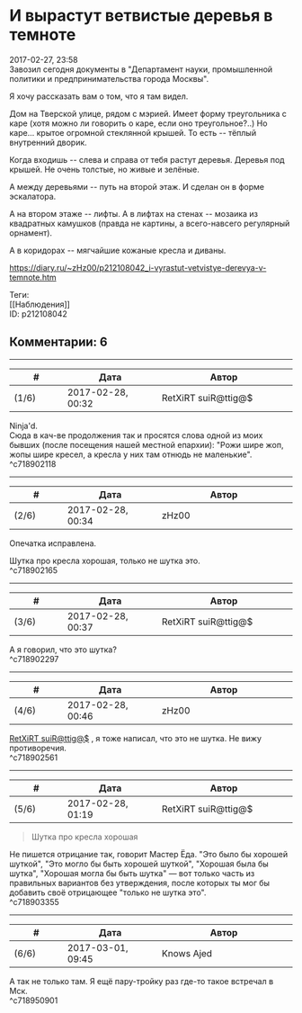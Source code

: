 И вырастут ветвистые деревья в темноте
======================================

  
2017-02-27, 23:58  
 Завозил сегодня документы в "Департамент науки, промышленной политики и предпринимательства города Москвы".   
   
 Я хочу рассказать вам о том, что я там видел.   
   
 Дом на Тверской улице, рядом с мэрией. Имеет форму треугольника с каре (хотя можно ли говорить о каре, если оно треугольное?..) Но каре... крытое огромной стеклянной крышей. То есть -- тёплый внутренний дворик.   
   
 Когда входишь -- слева и справа от тебя растут деревья. Деревья под крышей. Не очень толстые, но живые и зелёные.   
   
 А между деревьями -- путь на второй этаж. И сделан он в форме эскалатора.   
   
 А на втором этаже -- лифты. А в лифтах на стенах -- мозаика из квадратных камушков (правда не картины, а всего-навсего регулярный орнамент).   
   
 А в коридорах -- мягчайшие кожаные кресла и диваны.   
  
<https://diary.ru/~zHz00/p212108042_i-vyrastut-vetvistye-derevya-v-temnote.htm>  
  
Теги:  
[[Наблюдения]]  
ID: p212108042  


Комментарии: 6
--------------

  


---



|         #         |              Дата              |                     Автор                     |           ID           |
| --- | --- | --- | --- |
| (1/6) | 2017-02-28, 00:32 | RetXiRT suiR@ttig@$ | c718902118 |

  
   Ninja'd.    
 Сюда в кач-ве продолжения так и просятся слова одной из моих бывших (после посещения нашей местной епархии): "Рожи шире жоп, жопы шире кресел, а кресла у них там отнюдь не маленькие".    
 ^c718902118

---



|         #         |              Дата              |                     Автор                     |           ID           |
| --- | --- | --- | --- |
| (2/6) | 2017-02-28, 00:34 | zHz00 | c718902165 |

  
 Опечатка исправлена.   
   
 Шутка про кресла хорошая, только не шутка это.   
 ^c718902165

---



|         #         |              Дата              |                     Автор                     |           ID           |
| --- | --- | --- | --- |
| (3/6) | 2017-02-28, 00:37 | RetXiRT suiR@ttig@$ | c718902297 |

  
  А я говорил, что это шутка?    
 ^c718902297

---



|         #         |              Дата              |                     Автор                     |           ID           |
| --- | --- | --- | --- |
| (4/6) | 2017-02-28, 00:46 | zHz00 | c718902561 |

  
  [RetXiRT suiR@ttig@$](http://Hellspawn.diary.ru "Горчичник")  , я тоже написал, что это не шутка. Не вижу противоречия.   
 ^c718902561

---



|         #         |              Дата              |                     Автор                     |           ID           |
| --- | --- | --- | --- |
| (5/6) | 2017-02-28, 01:19 | RetXiRT suiR@ttig@$ | c718903355 |

  
  
>   Шутка про кресла хорошая  

 Не пишется отрицание так, говорит Мастер Ёда. "Это было бы хорошей шуткой", "Это могло бы быть хорошей шуткой", "Хорошая была бы шутка", "Хорошая могла бы быть шутка" — вот только часть из правильных вариантов без утверждения, после которых ты мог бы добавить своё отрицающее "только не шутка это".    
 ^c718903355

---



|         #         |              Дата              |                     Автор                     |           ID           |
| --- | --- | --- | --- |
| (6/6) | 2017-03-01, 09:45 | Knows Ajed | c718950901 |

  
 А так не только там. Я ещё пару-тройку раз где-то такое встречал в Мск.   
 ^c718950901